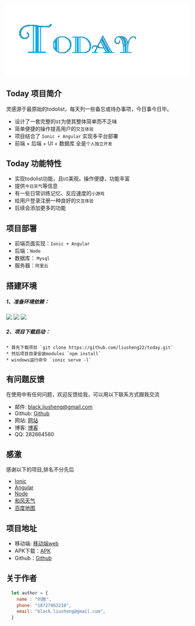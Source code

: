 ![ ](/src/assets/img/today.png "Title")

## Today 项目简介
灵感源于最原始的todolist，每天列一些备忘或待办事项，今日事今日毕。
* 设计了一套完整的`UI`为使其整体简单而不乏味
* 简单便捷的操作提高用户的`交互体验`
* 项目结合了 `Ionic + Angular` 实现多平台部署
* 前端 + 后端 + UI + 数据库 全是`个人独立开发`

## Today 功能特性
* 实现todolist功能，且`UI`美观，操作便捷，功能丰富
* 提供`今日天气`等信息
* 有一些日常训练记忆、反应速度的`小游戏`
* 给用户登录注册一种良好的`交互体验`
* 后续会添加更多的功能

## 项目部署
* 前端页面实现：`Ionic + Angular`
* 后端：`Node`
* 数据库： `Mysql`
* 服务器：`阿里云`

## 搭建环境
##### 1、准备环境依赖：
  <img src="https://img.shields.io/badge/ionic-v3.0.0-blue.svg" >
  <img src="https://img.shields.io/badge/angular-%3E%3Dv3.0.0-yellowgreen.svg" >
  <img src="https://img.shields.io/badge/node-%3E%3Dv6.0.0-brightgreen.svg" >

##### 2、项目下载启动：
    * 首先下载项目 `git clone https://github.com/liusheng22/today.git`
    * 然后项目目录安装modules `npm install`
    * windows运行命令 `ionic serve -l`

## 有问题反馈
在使用中有任何问题，欢迎反馈给我，可以用以下联系方式跟我交流
* 邮件: black.liusheng@gmail.com
* Github: [Github](http://github.com/liusheng22)
* 网站: [网站](http://laijiayang.cn)
* 博客: [博客](http://laiwenge.com/wp)
* QQ: 282664560

## 感激
感谢以下的项目,排名不分先后
* [Ionic](https://ionicframework.com/) 
* [Angular](https://angular.io/)
* [Node](https://nodejs.org/)
* [和风天气](https://www.heweather.com/)
* [百度地图](https://lbsyun.baidu.com/)

## 项目地址
* 移动端: [移动端web](http://laijiayang.cn/today)
* APK下载：[APK](http://laijiayang.cn/today/today.apk)
* Github：[Github](http://github.com/liusheng22/today)

## 关于作者
```javascript
  let author = {
    name : "刘胜",
    phone: "18727863210",
    email: "black.liusheng@gmail.com",
  }
```
